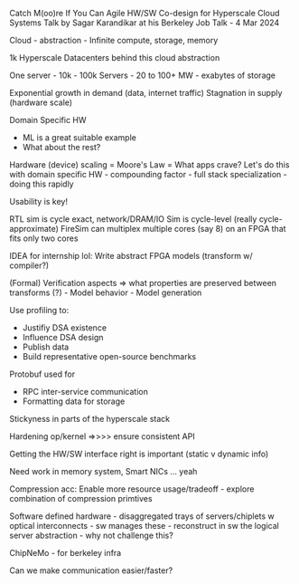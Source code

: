 Catch M(oo)re If You Can
Agile HW/SW Co-design for Hyperscale Cloud Systems
Talk by Sagar Karandikar at his Berkeley Job Talk - 4 Mar 2024

Cloud - abstraction
    - Infinite compute, storage, memory

1k Hyperscale Datacenters behind this cloud abstraction

One server
    - 10k - 100k Servers
    - 20 to 100+ MW
    - exabytes of storage

Exponential growth in demand (data, internet traffic)
Stagnation in supply (hardware scale)

Domain Specific HW
 - ML is a great suitable example
 - What about the rest?

Hardware (device) scaling = Moore's Law = What apps crave?
Let's do this with domain specific HW
    - compounding factor - full stack specialization 
    - doing this rapidly

Usability is key!

RTL sim is cycle exact, network/DRAM/IO Sim is cycle-level (really cycle-approximate)
FireSim can multiplex multiple cores (say 8) on an FPGA that fits only two cores

IDEA for internship lol: Write abstract FPGA models (transform w/ compiler?)

(Formal) Verification aspects => what properties are preserved between transforms (?)
    - Model behavior 
    - Model generation

Use profiling to:
 - Justifiy DSA existence
 - Influence DSA design
 - Publish data 
 - Build representative open-source benchmarks

Protobuf used for
 - RPC inter-service communication
 - Formatting data for storage

Stickyness in parts of the hyperscale stack

Hardening op/kernel =>>>> ensure consistent API

Getting the HW/SW interface right is important (static v dynamic info)

Need work in memory system, Smart NICs ... yeah

Compression acc: Enable more resource usage/tradeoff
    - explore combination of compression primtives

Software defined hardware
    - disaggregated trays of servers/chiplets w optical interconnects
    - sw manages these
    - reconstruct in sw the logical server abstraction
        - why not challenge this?

ChipNeMo - for berkeley infra 

Can we make communication easier/faster? 
